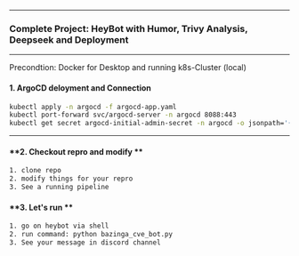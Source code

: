 
---

### **Complete Project: HeyBot with Humor, Trivy Analysis, Deepseek and Deployment**

---

Precondtion: Docker for Desktop and running k8s-Cluster (local) 

#### **1. ArgoCD deloyment and Connection**

```bash
kubectl apply -n argocd -f argocd-app.yaml
kubectl port-forward svc/argocd-server -n argocd 8088:443
kubectl get secret argocd-initial-admin-secret -n argocd -o jsonpath='{.data.password}' | base64 -d
```

---
#### **2. Checkout repro and modify **
```bash   
1. clone repo 
2. modify things for your repro
3. See a running pipeline 
```

#### **3. Let's run **
```bash
1. go on heybot via shell
2. run command: python bazinga_cve_bot.py
3. See your message in discord channel
```